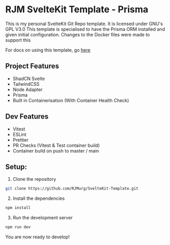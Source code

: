 # RJM SvelteKit Template - Prisma

This is my personal SvelteKit Git Repo template. It is licensed under GNU's GPL V3.0
This template is specialised to have the Prisma ORM installed and given initial configuration. Changes to the Docker files were made to support this

For docs on using this template, go [here](./docs)

## Project Features

- ShadCN Svelte
- TailwindCSS
- Node Adapter
- Prisma
- Built in Containerisation (With Container Health Check)

## Dev Features
- Vitest
- ESLint
- Prettier
- PR Checks (Vitest & Test container build)
- Container build on push to master / main

## Setup:

1. Clone the repository

```bash
git clone https://github.com/RJMurg/SvelteKit-Template.git
```

2. Install the dependencies

```bash
npm install
```

3. Run the development server

```bash
npm run dev
```

You are now ready to develop!
